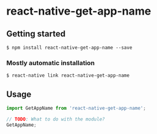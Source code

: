 # react-native-get-app-name

## Getting started

`$ npm install react-native-get-app-name --save`

### Mostly automatic installation

`$ react-native link react-native-get-app-name`

## Usage
```javascript
import GetAppName from 'react-native-get-app-name';

// TODO: What to do with the module?
GetAppName;
```
